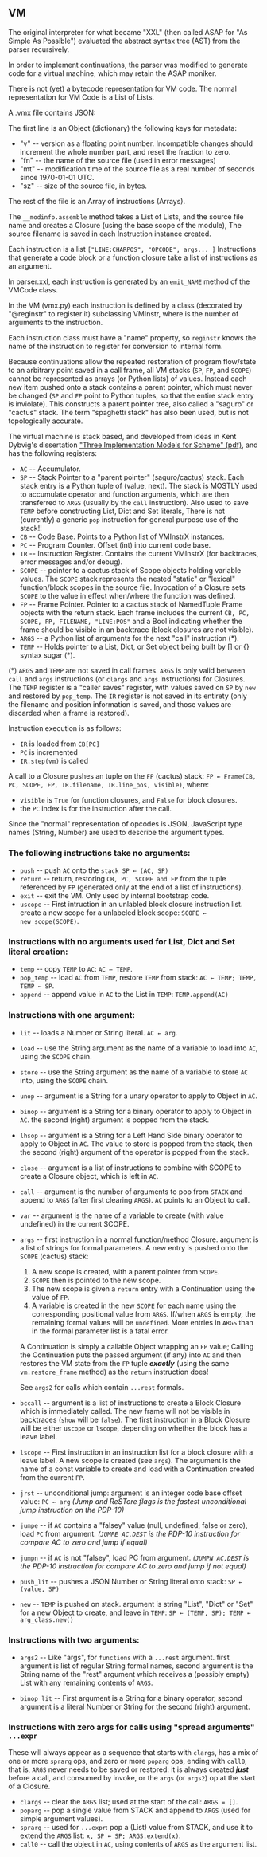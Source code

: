 ## VM

The original interpreter for what became "XXL"
(then called ASAP for "As Simple As Possible")
evaluated the abstract syntax tree (AST)
from the parser recursively.

In order to implement continuations, the parser
was modified to generate code for a virtual machine,
which may retain the ASAP moniker.

There is not (yet) a bytecode representation for VM code.
The normal representation for VM Code is a List of Lists.

A .vmx file contains JSON:

The first line is an Object (dictionary) the following
keys for metadata:

* "v" -- version as a floating point number. Incompatible changes should
	increment the whole number part, and reset the fraction to zero.
* "fn" -- the name of the source file (used in error messages)
* "mt" -- modification time of the source file as a real number
	of seconds since 1970-01-01 UTC.
* "sz" -- size of the source file, in bytes.

The rest of the file is an Array of instructions (Arrays).

The `__modinfo.assemble` method takes a List of Lists, and the source
file name and creates a Closure (using the base scope of the module),
The source filename is saved in each Instruction instance created.

Each instruction is a list `["LINE:CHARPOS", "OPCODE", args... ]`
Instructions that generate a code block or a function closure
take a list of instructions as an argument.

In parser.xxl, each instruction is generated by an `emit_NAME` method
of the VMCode class.

In the VM (vmx.py) each instruction is defined by a class (decorated
by "@reginstr" to register it) subclassing VMInstr<N>, where <N> is
the number of arguments to the instruction.

Each instruction class must have a "name" property, so `reginstr` knows
the name of the instruction to register for conversion to internal form.

Because continuations allow the repeated restoration of program flow/state
to an arbitrary point saved in a call frame, all VM stacks (`SP`, `FP`,
and `SCOPE`) cannot be represented as arrays (or Python lists) of
values.  Instead each new item pushed onto a stack contains a parent
pointer, which must never be changed (`SP` and `FP` point to Python
tuples, so that the entire stack entry is inviolate).  This constructs
a parent pointer tree, also called a "saguro" or "cactus" stack.  The
term "spaghetti stack" has also been used, but is not topologically
accurate.

The virtual machine is stack based, and developed from ideas in
Kent Dybvig's dissertation
["Three Implementation Models for Scheme" (pdf)](https://legacy.cs.indiana.edu/~dyb/papers/3imp.pdf),
and has the following registers:

* `AC` -- Accumulator.
* `SP` -- Stack Pointer to a "parent pointer" (saguro/cactus) stack.
	Each stack entry is a Python tuple of (value, next).  The
	stack is MOSTLY used to accumulate operator and function
	arguments, which are then transferred to `ARGS` (usually by
	the `call` instruction).  Also used to save `TEMP` before
	constructing List, Dict and Set literals, There is not
	(currently) a generic `pop` instruction for general purpose
	use of the stack!!
* `CB` -- Code Base.  Points to a Python list of VMInstrX instances.
* `PC` -- Program Counter.  Offset (int) into current code base.
* `IR` -- Instruction Register. Contains the current VMInstrX
	(for backtraces, error messages and/or debug).
* `SCOPE` -- pointer to a cactus stack of Scope objects holding variable values.
	The `SCOPE` stack represents the nested "static" or "lexical"
	function/block scopes in the source file.  Invocation of a Closure
	sets `SCOPE` to the value in effect when/where the function was defined.
* `FP` -- Frame Pointer.  Pointer to a cactus stack of NamedTuple
	Frame objects with the return stack.  Each frame includes the
	current `CB, PC, SCOPE, FP, FILENAME, "LINE:POS"` and a Bool
	indicating whether the frame should be visible in an backtrace
	(block closures are not visible).
* `ARGS` -- a Python list of arguments for the next "call" instruction (*).
* `TEMP` -- Holds pointer to a List, Dict, or Set object being built by
	[] or {} syntax sugar (*).

(*) `ARGS` and `TEMP` are not saved in call frames.  `ARGS` is only
valid between `call` and `args` instructions (or `clargs` and `args`
instructions) for Closures.  The `TEMP` register is a "caller saves"
register, with values saved on `SP` by `new` and restored by
`pop_temp`.  The `IR` register is not saved in its entirety (only the
filename and position information is saved, and those values are
discarded when a frame is restored).

Instruction execution is as follows:
* `IR` is loaded from `CB[PC]`
* `PC` is incremented
* `IR.step(vm)` is called

A call to a Closure pushes an tuple on the `FP` (cactus) stack:
`FP ← Frame(CB, PC, SCOPE, FP, IR.filename, IR.line_pos, visible)`,
where:
* `visible` is `True` for function closures, and `False` for block closures.
* the `PC` index is for the instruction after the call.

Since the "normal" representation of opcodes is JSON, JavaScript type
names (String, Number) are used to describe the argument types.

### The following instructions take no arguments:

* `push` -- push `AC` onto the `stack SP ← (AC, SP)`
* `return` -- return, restoring `CB, PC, SCOPE and FP` from the
	tuple referenced by `FP`
	(generated only at the end of a list of instructions).
* `exit` -- exit the VM.  Only used by internal bootstrap code.
* `uscope` -- First intruction in an unlabled block closure instruction list.
	create a new scope for a unlabeled block scope: `SCOPE ← new_scope(SCOPE)`.

### Instructions with no arguments used for List, Dict and Set literal creation:

* `temp` -- copy `TEMP` to `AC`:  `AC ← TEMP`.
* `pop_temp` -- load `AC` from `TEMP`, restore `TEMP` from stack: `AC ← TEMP; TEMP, TEMP ← SP`.
* `append` -- append value in `AC` to the List in `TEMP`: `TEMP.append(AC)`

### Instructions with one argument:

* `lit` -- loads a Number or String literal. `AC ← arg`.
* `load` -- use the String argument as the name of a variable to load
	into `AC`, using the `SCOPE` chain.
* `store` -- use the String argument as the name of a variable to store
	`AC` into, using the `SCOPE` chain.
* `unop` -- argument is a String for a unary operator to apply to Object in `AC`.
* `binop` -- argument is a String for a binary operator to apply to Object in `AC`.
	the second (right) argument is popped from the stack.
* `lhsop` -- argument is a String for a Left Hand Side binary operator
	to apply to Object in `AC`.  The value to store is popped from
	the stack, then the second (right) argument of the operator is
	popped from the stack.
* `close` -- argument is a list of instructions to combine with SCOPE
	to create a Closure object, which is left in `AC`.
* `call` -- argument is the number of arguments to pop from `STACK` and append to `ARGS`
	(after first clearing `ARGS`).  `AC` points to an Object to call.
* `var` -- argument is the name of a variable to create (with value undefined)
	in the current SCOPE.
* `args` -- first instruction in a normal function/method Closure.
	argument is a list of strings for formal parameters.
	A new entry is pushed onto the `SCOPE` (cactus) stack:
	1. A new scope is created, with a parent pointer from `SCOPE`.
	2. `SCOPE` then is pointed to the new scope.
	3. The new scope is given a `return` entry with a Continuation using the value of `FP`.
	4. A variable is created in the new `SCOPE` for each name using the corresponding positional value
	   from `ARGS`.  If/when `ARGS` is empty, the remaining formal values will be `undefined`.
	   More entries in `ARGS` than in the formal parameter list is a fatal error.

	A Continuation is simply a callable Object wrapping an `FP`
	value; Calling the Continuation puts the passed argument (if
	any) into `AC` and then restores the VM state from the `FP`
	tuple ***exactly*** (using the same `vm.restore_frame` method)
	as the `return` instruction does!

	See `args2` for calls which contain `...rest` formals.

* `bccall` -- argument is a list of instructions to create a Block
	Closure which is immediately called.  The new frame will not
	be visible in backtraces (`show` will be `false`).  The first
	instruction in a Block Closure will be either `uscope` or
	`lscope`, depending on whether the block has a leave label.

* `lscope` -- First instruction in an instruction list for a block
	closure with a leave label.  A new scope is created (see
	`args`).  The argument is the name of a const variable to
	create and load with a Continuation created from the current
	`FP`.

* `jrst` -- unconditional jump: argument is an integer code base offset value:
	`PC ← arg`
	*(Jump and ReSTore flags is the fastest unconditional jump instruction
	  on the PDP-10)*

* `jumpe` -- if `AC` contains a "falsey" value (null, undefined, false or zero),
	load `PC` from argument.
	*(`JUMPE AC,DEST` is the PDP-10 instruction for compare AC to zero
	  and jump if equal)*
* `jumpn` -- if `AC` is not "falsey", load PC from argument.
	*(`JUMPN AC,DEST` is the PDP-10 instruction for compare AC to zero
	  and jump if not equal)*
* `push_lit` -- pushes a JSON Number or String literal onto stack:
	`SP ← (value, SP)`
* `new` -- `TEMP` is pushed on stack. argument is string "List",
	"Dict" or "Set" for a new Object to create,
	and leave in `TEMP`: `SP ← (TEMP, SP); TEMP ← arg_class.new()`

### Instructions with two arguments:

* `args2` -- Like "args", for `functions` with a `...rest` argument.
	first argument is list of regular String formal names,
	second argument is the String name of the "rest" argument
	which receives a (possibly empty) List with any remaining contents of `ARGS`.

* `binop_lit` -- First argument is a String for a binary operator,
	second argument is a literal Number or String for the second (right) argument.

### Instructions with zero args for calls using "spread arguments" `...expr`

These will always appear as a sequence that starts with `clargs`, has
a mix of one or more `sprarg` ops, and zero or more `poparg` ops,
ending with `call0`, that is, `ARGS` never needs to be saved or
restored: it is always created ***just*** before a call, and consumed
by invoke, or the `args` (or `args2`) op at the start of a Closure.

* `clargs` -- clear the `ARGS` list; used at the start of the call: `ARGS = []`.
* `poparg` -- pop a single value from STACK and append to `ARGS`
	(used for simple argument values).
* `sprarg` -- used for `...expr`: pop a (List) value from STACK, and use it to extend the `ARGS` list:
	`x, SP ← SP; ARGS.extend(x)`.
* `call0` -- call the object in `AC`, using contents of `ARGS` as the argument list.
